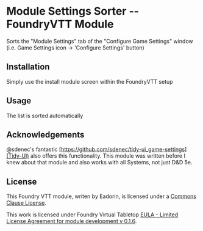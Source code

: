 # Module Settings Sorter -- FoundryVTT Module
Sorts the "Module Settings" tab of the  "Configure Game Settings" window  (i.e. Game Settings icon -> 'Configure Settings' button)

## Installation
Simply use the install module screen within the FoundryVTT setup


## Usage
The list is sorted automatically

## Acknowledgements
@sdenec's fantastic [https://github.com/sdenec/tidy-ui_game-settings](Tidy-UI) also offers this functionality. This module was written before I knew about that module and also works with all Systems, not just D&D 5e.


## License
This Foundry VTT module, writen by Eadorin, is licensed under a [Commons Clause License](https://commonsclause.com/).

This work is licensed under Foundry Virtual Tabletop [EULA - Limited License Agreement for module development v 0.1.6](http://foundryvtt.com/pages/license.html).
